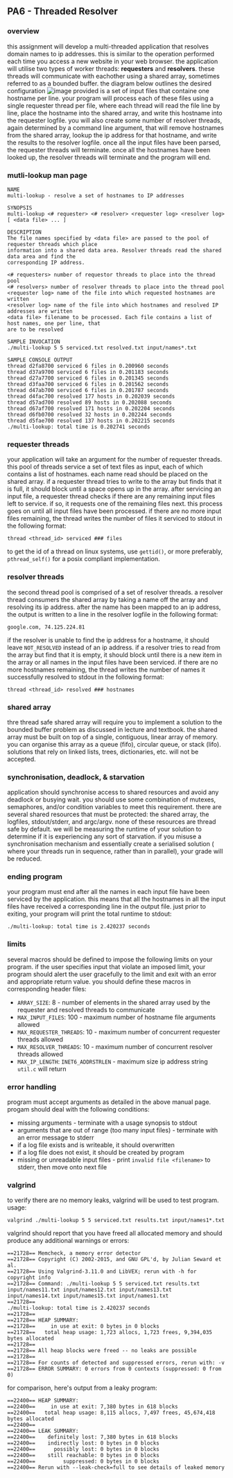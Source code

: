 ## PA6 - Threaded Resolver
### overview
this assignment will develop a multi-threaded application that resolves domain names
to ip addresses. this is similar to the operation performed each time you access a new
website in your web browser. the application will utilise two types of worker threads:
**requesters** and **resolvers**. these threads will communicate with eachother using a
shared  array, sometimes referred to as a bounded buffer. the diagram below outlines
the desired configuration
![image](process.png)
provided is a set of input files that containe one hostname per line. your program
will process each of these files using a single requester thread per file, where each
thread will read the file line by line, place the hostname into the shared array, and
write this hostname into the requester logfile. you will also create some number of
resolver threads, again determined by a command line argument, that will remove
hostnames from the shared array, lookup the ip address for that hostname, and write
the results to the resolver logfile. once all the input files have been parsed, the
requester threads will terminate. once all the hostnames have been looked up, the
resolver threads will terminate and the program will end.

### mutli-lookup man page
```
NAME
multi-lookup - resolve a set of hostnames to IP addresses

SYNOPSIS
multi-lookup <# requester> <# resolver> <requester log> <resolver log> [ <data file> ... ]

DESCRIPTION
The file names specified by <data file> are passed to the pool of requester threads which place
information into a shared data area. Resolver threads read the shared data area and find the
corresponding IP address.

<# requesters> number of requestor threads to place into the thread pool
<# resolvers> number of resolver threads to place into the thread pool
<requester log> name of the file into which requested hostnames are written
<resolver log> name of the file into which hostnames and resolved IP addresses are written
<data file> filename to be processed. Each file contains a list of host names, one per line, that
are to be resolved

SAMPLE INVOCATION
./multi-lookup 5 5 serviced.txt resolved.txt input/names*.txt

SAMPLE CONSOLE OUTPUT
thread d2fa8700 serviced 6 files in 0.200960 seconds
thread d37a9700 serviced 6 files in 0.201183 seconds
thread d27a7700 serviced 6 files in 0.201345 seconds
thread d3faa700 serviced 6 files in 0.201562 seconds
thread d47ab700 serviced 6 files in 0.201787 seconds
thread d4fac700 resolved 177 hosts in 0.202039 seconds
thread d57ad700 resolved 89 hosts in 0.202088 seconds
thread d67af700 resolved 171 hosts in 0.202204 seconds
thread d6fb0700 resolved 32 hosts in 0.202244 seconds
thread d5fae700 resolved 137 hosts in 0.202215 seconds
./multi-lookup: total time is 0.202741 seconds
```

### requester threads
your application will take an argument for the number of requester threads. this pool
of threads service a set of text files as input, each of which contains a list of
hostnames. each name read should be placed on the shared array. if a requester thread
tries to write to the array but finds that it is full, it should block until a space
opens up in the array. after servicing an input file, a requester thread checks if
there are any remaining input files left to service. if so, it requests one of the
remaining files next. this process goes on until all input files have been processed.
if there are no more input files remaining, the thread writes the number of files it
serviced to stdout in the following format:
```
thread <thread_id> serviced ### files
```
to get the id of a thread on linux systems, use `gettid()`, or more preferably,
`pthread_self()` for a posix compliant implementation.

### resolver threads
the second thread pool is comprised of a set of resolver threads. a resolver thread
consumers the shared array by taking a name off the array and resolving its ip
address. after the name has been mapped to an ip address, the output is written to a
line in the resolver logfile in the following format:
```
google.com, 74.125.224.81
```
if the resolver is unable to find the ip address for a hostname, it should leave
`NOT_RESOLVED` instead of an ip address. if a resolver tries to read from the array
but find that it is empty, it should block until there is a new item in the array or
all names in the input files have been serviced. if there are no more hostnames
remaining, the thread writes the number of names it successfully resolved to stdout
in the following format:
```
thread <thread_id> resolved ### hostnames
```

### shared array
thre thread safe shared array will require you to implement a solution to the bounded
buffer problem as discussed in lecture and textbook. the shared array must be built
on top of a single, contiguous, linear array of memory. you can organise this array
as a queue (fifo), circular queue, or stack (lifo). solutions that rely on linked
lists, trees, dictionaries, etc. will not be accepted.

### synchronisation, deadlock, & starvation
application should synchronise access to shared resources and avoid any deadlock or
busying wait. you should use some combination of mutexes, semaphores, and/or
condition variables to meet this requirement. there are several shared resources that
must be protected: the shared array, the logfiles, stdout/stderr, and argc/argv. none
of these resources are thread safe by default. we will be measuring the runtime of
your solution to determine if it is experiencing any sort of starvation. if you
misuse a synchronisation mechanism and essentially create a serialised solution (
where your threads run in sequence, rather than in parallel), your grade will be
reduced.

### ending program
your program must end after all the names in each input file have been serviced by
the application. this means that all the hostnames in all the input files have
received a corresponding line in the output file. just prior to exiting, your
program will print the total runtime to stdout:
```
./multi-lookup: total time is 2.420237 seconds
```

### limits
several macros should be defined to impose the following limits on your program. if
the user specifies input that violate an imposed limit, your program should alert
the user gracefully to the limit and exit with an error and appropriate return
value. you should define these macros in corresponding header files:
* `ARRAY_SIZE`: 8 - number of elements in the shared array used by the requester
and resolved threads to communicate
* `MAX_INPUT_FILES`: 100 - maximum number of hostname file arguments allowed
* `MAX_REQUESTER_THREADS`: 10 - maximum number of concurrent requester threads
allowed
* `MAX_RESOLVER_THREADS`: 10 - maximum number of concurrent resolver threads allowed
* `MAX_IP_LENGTH`: `INET6_ADDRSTRLEN` - maximum size ip address string `util.c` will
return

### error handling
program must accept arguments as detailed in the above manual page. progam should
deal with the following conditions:
* missing arguments - terminate with a usage synopsis to stdout
* arguments that are out of range (too many input files) - terminate with an error
message to stderr
* if a log file exists and is writeable, it should overwritten
* if a log file does not exist, it should be created by program
* missing or unreadable input files - print `invalid file <filename>` to stderr,
then move onto next file

### valgrind
to verify there are no memory leaks, valgrind will be used to test program. usage:
```
valgrind ./multi-lookup 5 5 serviced.txt results.txt input/names1*.txt
```
valgrind should report that you have freed all allocated memory and should produce
any additional warnings or errors:
```
==21728== Memcheck, a memory error detector
==21728== Copyright (C) 2002-2015, and GNU GPL'd, by Julian Seward et al.
==21728== Using Valgrind-3.11.0 and LibVEX; rerun with -h for copyright info
==21728== Command: ./multi-lookup 5 5 serviced.txt results.txt input/names11.txt input/names12.txt input/names13.txt input/names14.txt input/names15.txt input/names1.txt
==21728==
./multi-lookup: total time is 2.420237 seconds
==21728==
==21728== HEAP SUMMARY:
==21728==     in use at exit: 0 bytes in 0 blocks
==21728==   total heap usage: 1,723 allocs, 1,723 frees, 9,394,035 bytes allocated
==21728==
==21728== All heap blocks were freed -- no leaks are possible
==21728==
==21728== For counts of detected and suppressed errors, rerun with: -v
==21728== ERROR SUMMARY: 0 errors from 0 contexts (suppressed: 0 from 0)
```
for comparison, here's output from a leaky program:
```
==22400== HEAP SUMMARY:
==22400==     in use at exit: 7,380 bytes in 618 blocks
==22400==   total heap usage: 8,115 allocs, 7,497 frees, 45,674,418 bytes allocated
==22400==
==22400== LEAK SUMMARY:
==22400==    definitely lost: 7,380 bytes in 618 blocks
==22400==    indirectly lost: 0 bytes in 0 blocks
==22400==      possibly lost: 0 bytes in 0 blocks
==22400==    still reachable: 0 bytes in 0 blocks
==22400==         suppressed: 0 bytes in 0 blocks
==22400== Rerun with --leak-check=full to see details of leaked memory
```

